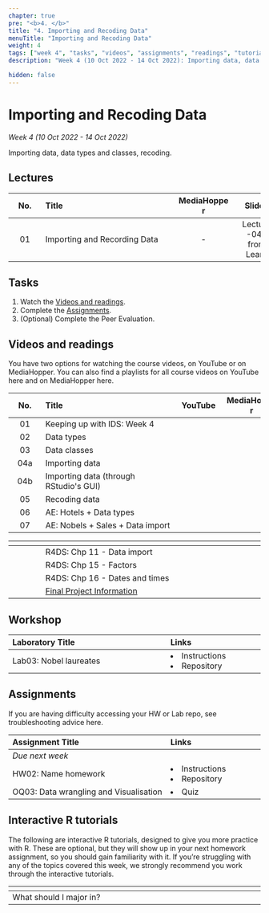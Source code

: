 ```yaml
---
chapter: true
pre: "<b>4. </b>"
title: "4. Importing and Recoding Data"
menuTitle: "Importing and Recoding Data"
weight: 4
tags: ["week 4", "tasks", "videos", "assignments", "readings", "tutorials"]
description: "Week 4 (10 Oct 2022 - 14 Oct 2022): Importing data, data types and classes, recoding."

hidden: false
---
```


# Importing and Recoding Data

_Week 4 (10 Oct 2022 - 14 Oct 2022)_

Importing data, data types and classes, recoding.

## Lectures

| <div style="width:50px;text-align:center">No.</div> | <div style="width:250px;text-align:left">Title</div> | <div style="width:100px;text-align:center">MediaHopper</div> |  <div style="width:80px;text-align:center">Slides</div> | <div style="width:170px;text-align:center">Additional Links</div> |
|:---:|:---------------------|:-----------:|:--------:|:------|
| 01  | Importing and Recording Data | - |<span><a id = "lecture04"> Lecture -04- from Learn </a></span> | - |

## Tasks

<ol>
<li>Watch the <a href="#videos and readings">Videos and readings</a>.</li>
  <li>Complete the <a href="#assignments">Assignments</a>.</li>
  <li>(Optional) Complete the <a id="PE01">Peer Evaluation</a>.</li>
</ol>

## Videos and readings

<p style="text-align: left">You have two options for watching the course videos, on YouTube or on MediaHopper. You can also find a playlists for all course videos on YouTube <a id="playlistyt">here</a> and on MediaHopper <a id="playlistmh">here</a>.

| <div style="width:50px;text-align:center">No.</div> | <div style="width:250px;text-align:left">Title</div> | <div style="width:80px;text-align:center">YouTube</div> | <div style="width:100px;text-align:center">MediaHopper</div> |  <div style="width:80px;text-align:center">Slides</div> | <div style="width:170px;text-align:center">Additional Links</div> |
|:---:|:---------------------|:-------:|:-----------:|:--------:|:------|
| 01  | Keeping up with IDS: Week 4 | <a id="W4L1YT"><span style="color: red;"><i class="fab fa-youtube fa-lg" /></span></a> | <a id="W4L1MH"><span style="color: #0A1E3F;"><i class="fas fa-file-video fa-lg"/></span></a> | - | - |
| 02  | 	Data types     | <a id="W4L2YT"><span style="color: red;"><i class="fab fa-youtube fa-lg" /></span></a> | <a id="W4L2MH"><span style="color: #0A1E3F;"><i class="fas fa-file-video fa-lg"/></span></a> | <a id="W4L2S"><span style="color: #4b5357;"><i class="fas fa-desktop fa-lg"/></span></a>  | <li><a id="AE5">AE5. Repository</a></li> |
| 03  | 	Data classes     | <a id="W4L3YT"><span style="color: red;"><i class="fab fa-youtube fa-lg" /></span></a> | <a id="W4L3MH"><span style="color: #0A1E3F;"><i class="fas fa-file-video fa-lg"/></span></a> | <a id="W4L3S"><span style="color: #4b5357;"><i class="fas fa-desktop fa-lg"/></span></a>  | <li><a id="AE5_2">AE5. Repository</a></li> |
| 04a  | 	Importing data     | <a id="W4L4aYT"><span style="color: red;"><i class="fab fa-youtube fa-lg" /></span></a> | <a id="W4L4aMH"><span style="color: #0A1E3F;"><i class="fas fa-file-video fa-lg"/></span></a> | <a id="W4L4aS"><span style="color: #4b5357;"><i class="fas fa-desktop fa-lg"/></span></a>  | <li><a id="AE6">AE6. Repository</a></li> |
| 04b  | 	Importing data (through RStudio's GUI)     | <a id="W4L4bYT"><span style="color: red;"><i class="fab fa-youtube fa-lg" /></span></a> | <a id="W4L4bMH"><span style="color: #0A1E3F;"><i class="fas fa-file-video fa-lg"/></span></a> | <a id="W4L4bS"><span style="color: #4b5357;"><i class="fas fa-desktop fa-lg"/></span></a>  | - |
| 05  | 		Recoding data     | <a id="W4L5YT"><span style="color: red;"><i class="fab fa-youtube fa-lg" /></span></a> | <a id="W4L5MH"><span style="color: #0A1E3F;"><i class="fas fa-file-video fa-lg"/></span></a> | <a id="W4L5S"><span style="color: #4b5357;"><i class="fas fa-desktop fa-lg"/></span></a>  | - |
| 06  | 		AE: Hotels + Data types    | <a id="W4L6YT"><span style="color: red;"><i class="fab fa-youtube fa-lg" /></span></a> | <a id="W4L6MH"><span style="color: #0A1E3F;"><i class="fas fa-file-video fa-lg"/></span></a> | -  | <li><a id="AE5_3">AE5. Repository</a></li> |
| 07  | 		AE: Nobels + Sales + Data import    | <a id="W4L7YT"><span style="color: red;"><i class="fab fa-youtube fa-lg" /></span></a> | <a id="W4L7MH"><span style="color: #0A1E3F;"><i class="fas fa-file-video fa-lg"/></span></a> | -  | <li><a id="AE6_2">AE6. Repository</a></li> |

| <div style="width:50px"></div>  | <div style="width:420px"></div>  |  <div style="width:200px"></div> |
|:---:|:---|:---:|
| <i class="fas fa-book"></i> | R4DS: <a id="R4DS11">Chp 11 - Data import</a> | **Required** |
| <i class="fas fa-book"></i> | R4DS: <a id="R4DS15">Chp 15 - Factors</a> | **Required** |
| <i class="fas fa-book"></i> | R4DS: <a id="R4DS16">Chp 16 - Dates and times</a> | **Required** |
| <i class="fas fa-laptop"></i> | <a href="/assessments/project">Final Project Information</a> | Recommended |

## Workshop

| <div style="width:300px;text-align:left">Laboratory Title</div> | <div style="width:170px;text-align:left">Links</div> | <div style="width:180px;text-align:left">Date</div> |
|:---|:---|:---|
| Lab03: Nobel laureates | <li><a id="LAB3I">Instructions</a></li> <li><a id="LAB3R">Repository</a></li>|  Fri, 14 Oct, 10:00 UK  |

## Assignments

<p style="text-align: left">If you are having difficulty accessing your HW or Lab repo, see troubleshooting advice <a id="troubleshoot">here</a>.</p>

| <div style="width:300px;text-align:left">Assignment Title</div> | <div style="width:170px;text-align:left">Links</div> | <div style="width:180px;text-align:left">Due</div> |
|:---|:---|:---|
| *Due next week* | | |
| HW02: Name homework | <li><a id="HW2I">Instructions</a></li> <li><a id="HW2R">Repository</a></li> | Fri, 21 Oct, 12:00 UK |
| OQ03: Data wrangling and Visualisation | <li><a id="OQ3">Quiz</a></li> | Mon, 17 Oct, 12:00 UK |

<!--
## Code-along

<p style="text-align: left"> Recordings and files from Thursday's code-along.</p>

| <div style="width:200px"></div>  | <div style="width:480px"></div>  |
|:---|:---|
| Recording | <a id="CA4YT"><span style="color: red;"><i class="fab fa-youtube fa-lg"> </i></span></a> <a id="CA4MH"><span style="color: #0A1E3F;"><i class="fas fa-file-video fa-lg"></i></span></a>
| Session artifacts | <a id="CA4Rmd">.Rmd</a> <a id="CA4Md">.md</a>|
-->

## Interactive R tutorials

<p style="text-align: left"> The following are interactive R tutorials, designed to give you more practice with R. These are optional, but they will show up in your next homework assignment, so you should gain familiarity with it. If you’re struggling with any of the topics covered this week, we strongly recommend you work through the interactive tutorials.</p>

|  <div style="width:480px"></div>  |  <div style="width:200px"></div>  |
|:---|:---|
| <a id="RT5">What should I major in?</a> | Related to HW02 |
